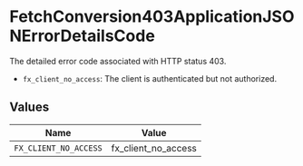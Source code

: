 # FetchConversion403ApplicationJSONErrorDetailsCode

The detailed error code associated with HTTP status 403.
* `fx_client_no_access`: The client is authenticated but not authorized.



## Values

| Name                  | Value                 |
| --------------------- | --------------------- |
| `FX_CLIENT_NO_ACCESS` | fx_client_no_access   |